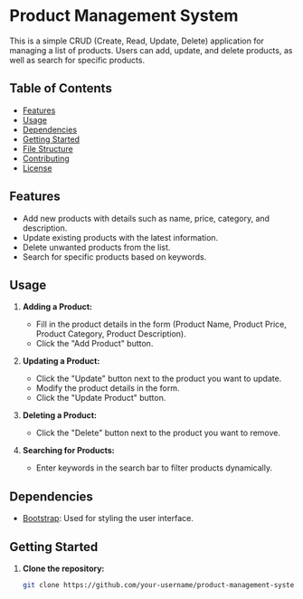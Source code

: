 # Product Management System

This is a simple CRUD (Create, Read, Update, Delete) application for managing a list of products. Users can add, update, and delete products, as well as search for specific products.

## Table of Contents

- [Features](#features)
- [Usage](#usage)
- [Dependencies](#dependencies)
- [Getting Started](#getting-started)
- [File Structure](#file-structure)
- [Contributing](#contributing)
- [License](#license)

## Features

- Add new products with details such as name, price, category, and description.
- Update existing products with the latest information.
- Delete unwanted products from the list.
- Search for specific products based on keywords.

## Usage

1. **Adding a Product:**
   - Fill in the product details in the form (Product Name, Product Price, Product Category, Product Description).
   - Click the "Add Product" button.

2. **Updating a Product:**
   - Click the "Update" button next to the product you want to update.
   - Modify the product details in the form.
   - Click the "Update Product" button.

3. **Deleting a Product:**
   - Click the "Delete" button next to the product you want to remove.

4. **Searching for Products:**
   - Enter keywords in the search bar to filter products dynamically.

## Dependencies

- [Bootstrap](https://getbootstrap.com/): Used for styling the user interface.

## Getting Started

1. **Clone the repository:**

   ```bash
   git clone https://github.com/your-username/product-management-system.git
